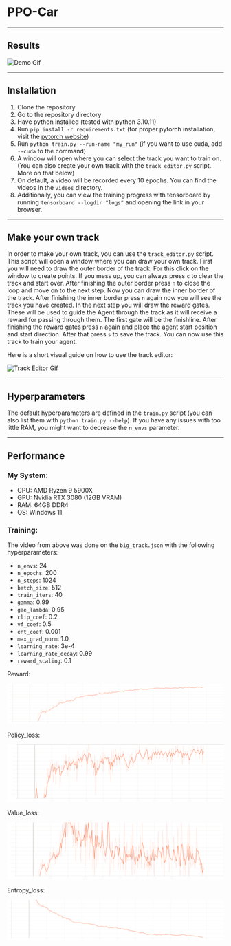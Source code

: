 # PPO-Car

---

## Results

![Demo Gif](https://github.com/ProfessorNova/PPO-Car/blob/main/docs/demo.gif)

---

## Installation

1. Clone the repository
2. Go to the repository directory
3. Have python installed (tested with python 3.10.11)
4. Run `pip install -r requirements.txt` (for proper pytorch installation, visit
   the [pytorch website](https://pytorch.org/get-started/locally/))
5. Run `python train.py --run-name "my_run"` (if you want to use cuda, add `--cuda` to the command)
6. A window will open where you can select the track you want to train on. (You can also create your own track with the
   `track_editor.py` script. More on that below)
7. On default, a video will be recorded every 10 epochs. You can find the videos in the `videos` directory.
8. Additionally, you can view the training progress with tensorboard by running `tensorboard --logdir "logs"` and
   opening the link in your browser.

---

## Make your own track

In order to make your own track, you can use the `track_editor.py` script. This script will open a window where you can
draw your own track. First you will need to draw the outer border of the track.
For this click on the window to create points. If you mess up, you can always press `c` to clear the track and start
over.
After finishing the outer border press `n` to close the loop and move on to the next step.
Now you can draw the inner border of the track.
After finishing the inner border press `n` again now you will see the track you have created.
In the next step you will draw the reward gates. These will be used to guide the Agent through the track as it will
receive a reward for passing through them. The first gate will be the finishline.
After finishing the reward gates press `n` again and place the agent start position and start direction.
After that press `s` to save the track. You can now use this track to train your agent.

Here is a short visual guide on how to use the track editor:

![Track Editor Gif](https://github.com/ProfessorNova/PPO-Car/blob/main/docs/creating_track.gif)

---

## Hyperparameters

The default hyperparameters are defined in the `train.py` script (you can also list them with `python train.py --help`).
If you have any issues with too little RAM, you might want to decrease the `n_envs` parameter.

---

## Performance

### My System:

- CPU: AMD Ryzen 9 5900X
- GPU: Nvidia RTX 3080 (12GB VRAM)
- RAM: 64GB DDR4
- OS: Windows 11

### Training:

The video from above was done on the `big_track.json` with the following hyperparameters:

- `n_envs`: 24
- `n_epochs`: 200
- `n_steps`: 1024
- `batch_size`: 512
- `train_iters`: 40
- `gamma`: 0.99
- `gae_lambda`: 0.95
- `clip_coef`: 0.2
- `vf_coef`: 0.5
- `ent_coef`: 0.001
- `max_grad_norm`: 1.0
- `learning_rate`: 3e-4
- `learning_rate_decay`: 0.99
- `reward_scaling`: 0.1

Reward:

![Reward](https://github.com/ProfessorNova/PPO-Car/blob/main/docs/charts_avg_reward.svg)

Policy_loss:

![Policy Loss](https://github.com/ProfessorNova/PPO-Car/blob/main/docs/losses_policy_loss.svg)

Value_loss:

![Value Loss](https://github.com/ProfessorNova/PPO-Car/blob/main/docs/losses_value_loss.svg)

Entropy_loss:

![Entropy](https://github.com/ProfessorNova/PPO-Car/blob/main/docs/losses_entropy.svg)